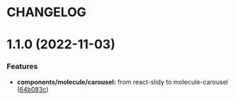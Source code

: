 # CHANGELOG

# 1.1.0 (2022-11-03)


### Features

* **components/molecule/carousel:** from react-slidy to molecule-carousel ([64b083c](https://github.com/SUI-Components/sui-components/commit/64b083c0f38b619dcd3bb03c63781d1a9b7d2bfb))




